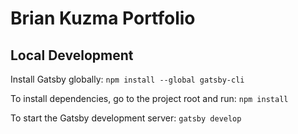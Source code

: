 # Brian Kuzma Portfolio

## Local Development

Install Gatsby globally:
`npm install --global gatsby-cli`

To install dependencies, go to the project root and run:
`npm install`

To start the Gatsby development server:
`gatsby develop`
